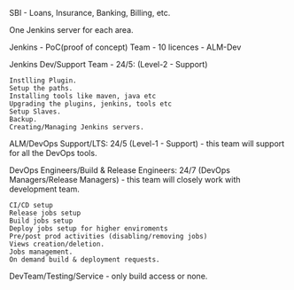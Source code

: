 SBI - Loans, Insurance, Banking, Billing, etc.

One Jenkins server for each area.

Jenkins - PoC(proof of concept) Team - 10 licences - ALM-Dev

Jenkins Dev/Support Team - 24/5: (Level-2 - Support)

	Instlling Plugin.
	Setup the paths.
	Installing tools like maven, java etc
	Upgrading the plugins, jenkins, tools etc
	Setup Slaves.
	Backup.
	Creating/Managing Jenkins servers.
	

ALM/DevOps Support/LTS: 24/5 (Level-1 - Support) - this team will support for all the DevOps tools.



DevOps Engineers/Build & Release Engineers: 24/7 (DevOps Managers/Release Managers) - this team will closely work with development team.

	CI/CD setup
	Release jobs setup
	Build jobs setup
	Deploy jobs setup for higher enviroments
	Pre/post prod activities (disabling/removing jobs)
	Views creation/deletion.
	Jobs management.
	On demand build & deployment requests.
	
DevTeam/Testing/Service - only build access or none.


